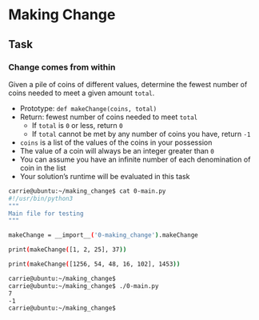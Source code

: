 # Making Change

## Task

### Change comes from within
Given a pile of coins of different values, determine the fewest number of coins needed to meet a given amount `total`.
- Prototype: `def makeChange(coins, total)`
- Return: fewest number of coins needed to meet `total`
  - If `total` is `0` or less, return `0`
  - If `total` cannot be met by any number of coins you have, return `-1`
- `coins` is a list of the values of the coins in your possession
- The value of a coin will always be an integer greater than `0`
- You can assume you have an infinite number of each denomination of coin in the list
- Your solution’s runtime will be evaluated in this task

```bash
carrie@ubuntu:~/making_change$ cat 0-main.py
#!/usr/bin/python3
"""
Main file for testing
"""

makeChange = __import__('0-making_change').makeChange

print(makeChange([1, 2, 25], 37))

print(makeChange([1256, 54, 48, 16, 102], 1453))

carrie@ubuntu:~/making_change$
carrie@ubuntu:~/making_change$ ./0-main.py
7
-1
carrie@ubuntu:~/making_change$
```
